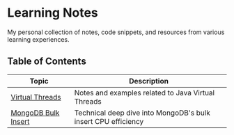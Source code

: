# Learning Notes

My personal collection of notes, code snippets, and resources from various learning experiences.

## Table of Contents

| Topic            | Description                                     |
|------------------|-------------------------------------------------|
| [Virtual Threads](./virtual-threads/)  | Notes and examples related to Java Virtual Threads |
| [MongoDB Bulk Insert](./MONGODB_BULK_INSERT_CPU_EFFICIENCY.md) | Technical deep dive into MongoDB's bulk insert CPU efficiency |

